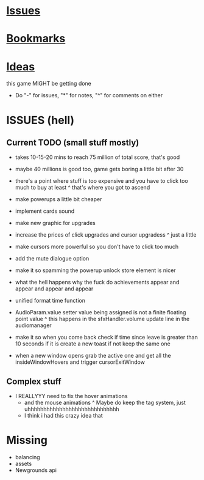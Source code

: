# [Issues](#issues)
# [Bookmarks](#bookmarks)
# [Ideas](#ideas)

this game MIGHT be getting done

* Do "-" for issues, "*" for notes, "^" for comments on either

# ISSUES (hell)
## Current TODO (small stuff mostly)

<!-- ascension -->
- takes 10-15-20 mins to reach 75 million of total score, that's good
- maybe 40 millions is good too, game gets boring a little bit after 30
- there's a point where stuff is too expensive and you have to click too much to buy at least
^ that's where you got to ascend

- make powerups a little bit cheaper
- implement cards sound
- make new graphic for upgrades
- increase the prices of click upgrades and cursor upgradess
^ just a little
- make cursors more powerful so you don't have to click too much
- add the mute dialogue option 
- make it so spamming the powerup unlock store element is nicer
- what the hell happens why the fuck do achievements appear and appear and appear and appear
- unified format time function
- AudioParam.value setter value being assigned is not a finite floating point value
^ this happens in the sfxHandler.volume update line in the audiomanager

- make it so when you come back check if time since leave is greater than 10 seconds if it is create a new toast if not keep the same one

- when a new window opens grab the active one and get all the insideWindowHovers and trigger cursorExitWindow

## Complex stuff
- I REALLYYY need to fix the hover animations
	* and the mouse animations
	^ Maybe do keep the tag system, just uhhhhhhhhhhhhhhhhhhhhhhhhhhhhh
	* I think i had this crazy idea that 

# Missing
- balancing
- assets
- Newgrounds api
